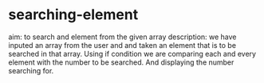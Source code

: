 # searching-element
aim: to search and element from the given array
description: we have inputed an array from the user and and taken an element that is to be searched in that array. Using if condition 
we are comparing each and every element with the number to be searched. And displaying the number searching for.
